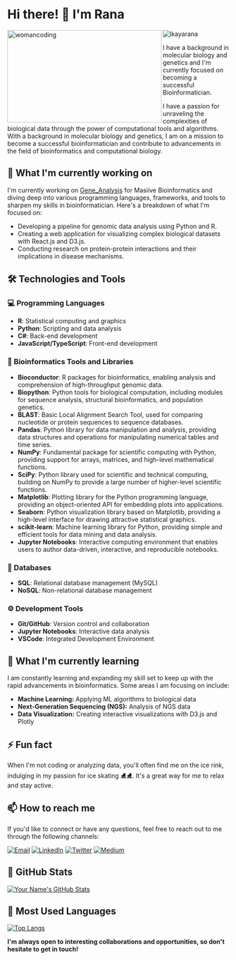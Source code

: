 # **Hi there! 👋 I'm Rana**

<image align="left" height="210px" alt="womancoding" width="350" src="https://media.giphy.com/media/v1.Y2lkPTc5MGI3NjExYWQ0Z2RvMnM2OGZrcTh5djQ5bzIwOGE3bHAyaWQxdjZ3anJodW9wbiZlcD12MV9naWZzX3NlYXJjaCZjdD1n/7A1dYzGilg6vLi9CLp/giphy.gif" />

<p align="left-end"> <img src="https://komarev.com/ghpvc/?username=lkayarana&label=Profile%20views&color=0e75b6&style=flat" alt="lkayarana" /> </p>

<p align="right-end">I have a background in molecular biology and genetics and I'm currently focused on becoming a successful Bioinformatician. 

I have a passion for unraveling the complexities of biological data through the power of computational tools and algorithms. With a background in molecular biology and genetics, I am on a mission to become a successful bioinformatician and contribute to advancements in the field of bioinformatics and computational biology.</p>



## **🔭 What I'm currently working on**

I'm currently working on [Gene_Analysis](https://github.com/lkayarana/Gene_Analysis.git) for Masiive Bioinformatics and diving deep into various programming languages, frameworks, and tools to sharpen my skills in bioinformatician. Here's a breakdown of what I'm focused on:

- Developing a pipeline for genomic data analysis using Python and R.
- Creating a web application for visualizing complex biological datasets with React.js and D3.js.
- Conducting research on protein-protein interactions and their implications in disease mechanisms.



## 🛠 Technologies and Tools

### **💻 Programming Languages**

- **R**: Statistical computing and graphics
- **Python**: Scripting and data analysis
- **C#**: Back-end development
- **JavaScript/TypeScript**: Front-end development

### **🧬 Bioinformatics Tools and Libraries**

- **Bioconductor**: R packages for bioinformatics, enabling analysis and comprehension of high-throughput genomic data.
- **Biopython**: Python tools for biological computation, including modules for sequence analysis, structural bioinformatics, and population genetics.
- **BLAST**: Basic Local Alignment Search Tool, used for comparing nucleotide or protein sequences to sequence databases.
- **Pandas**: Python library for data manipulation and analysis, providing data structures and operations for manipulating numerical tables and time series.
- **NumPy**: Fundamental package for scientific computing with Python, providing support for arrays, matrices, and high-level mathematical functions.
- **SciPy**: Python library used for scientific and technical computing, building on NumPy to provide a large number of higher-level scientific functions.
- **Matplotlib**: Plotting library for the Python programming language, providing an object-oriented API for embedding plots into applications.
- **Seaborn**: Python visualization library based on Matplotlib, providing a high-level interface for drawing attractive statistical graphics.
- **scikit-learn**: Machine learning library for Python, providing simple and efficient tools for data mining and data analysis.
- **Jupyter Notebooks**: Interactive computing environment that enables users to author data-driven, interactive, and reproducible notebooks.

### **💾 Databases**

- **SQL**: Relational database management (MySQL)
- **NoSQL**: Non-relational database management

### **⚙ Development Tools**

- **Git/GitHub**: Version control and collaboration
- **Jupyter Notebooks**: Interactive data analysis
- **VSCode**: Integrated Development Environment


## **🌱 What I'm currently learning**

I am constantly learning and expanding my skill set to keep up with the rapid advancements in bioinformatics. Some areas I am focusing on include:

- **Machine Learning:** Applying ML algorithms to biological data
- **Next-Generation Sequencing (NGS):** Analysis of NGS data
- **Data Visualization:** Creating interactive visualizations with D3.js and Plotly

## **⚡ Fun fact**

When I'm not coding or analyzing data, you'll often find me on the ice rink, indulging in my passion for ice skating ⛸⛸. It's a great way for me to relax and stay active.

## **📫 How to reach me**

If you'd like to connect or have any questions, feel free to reach out to me through the following channels:

<a href="https://mail.google.com/mail/?view=cm&fs=1&tf=1&to=rana99kaya@gmail.com"><img src="https://img.icons8.com/color/48/000000/gmail.png" alt="Email" /></a> </a> <a href="https://www.linkedin.com/in/kaya-rana/"><img src="https://img.icons8.com/color/48/000000/linkedin.png" alt="LinkedIn" /></a> <a href="https://twitter.com/IRanaKaya"><img src="https://img.icons8.com/color/48/000000/twitter.png" alt="Twitter" /></a> <a href="https://medium.com/@ranakaya"><img src="https://img.icons8.com/color/48/000000/medium.png" alt="Medium" /></a>

## 🚀 GitHub Stats

[![Your Name's GitHub Stats](https://github-readme-stats.vercel.app/api?username=lkayarana&show_icons=true&theme=radical)](https://github.com/lkayarana)

## 💼 Most Used Languages

[![Top Langs](https://github-readme-stats.vercel.app/api/top-langs/?username=lkayarana&layout=compact&theme=radical)](https://github.com/lkayarana)

**I'm always open to interesting collaborations and opportunities, so don't hesitate to get in touch!**

